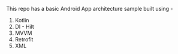 This repo has a basic Android App architecture sample built using - 
1. Kotlin
2. DI - Hilt
3. MVVM
4. Retrofit
5. XML
